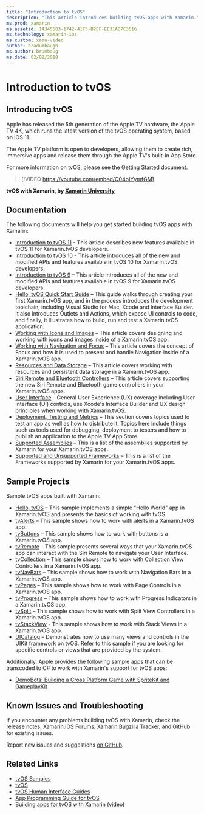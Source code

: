 ```yaml
---
title: "Introduction to tvOS"
description: "This article introduces building tvOS apps with Xamarin."
ms.prod: xamarin
ms.assetid: 14345503-1742-41F5-B2EF-EE31AB7C3516
ms.technology: xamarin-ios
ms.custom: xamu-video
author: bradumbaugh
ms.author: brumbaug
ms.date: 02/02/2018
---
```


# Introduction to tvOS

## Introducing tvOS

Apple has released the 5th generation of the Apple TV hardware, the Apple TV 4K, which runs the latest version of the tvOS operating system, based on iOS 11.

The Apple TV platform is open to developers, allowing them to create rich, immersive apps and release them through the Apple TV's built-in App Store.

For more information on tvOS, please see the [Getting Started](~/ios/tvos/get-started/index.md) document.

> [!VIDEO https://youtube.com/embed/Q04oIYymfGM]

**tvOS with Xamarin, by [Xamarin University](https://university.xamarin.com/)**

## Documentation

The following documents will help you get started building tvOS apps with Xamarin:

- [Introduction to tvOS 11](~/ios/tvos/platform/introduction-to-tvos11.md) - This article describes new features available in tvOS 11 for Xamarin.tvOS developers.
- [Introduction to tvOS 10](~/ios/tvos/platform/introduction-to-tvos10/index.md) - This article introduces all of the new and modified APIs and features available in tvOS 10 for Xamarin.tvOS developers.
- [Introduction to tvOS 9](~/ios/tvos/platform/tvos9.md) – This article introduces all of the new and modified APIs and features available in tvOS 9 for Xamarin.tvOS developers. 
- [Hello, tvOS Quick Start Guide](~/ios/tvos/get-started/hello-tvos.md) – This guide walks through creating your first Xamarin.tvOS app, and in the process introduces the development toolchain, including Visual Studio for Mac, Xcode and Interface Builder. It also introduces Outlets and Actions, which expose UI controls to code, and finally, it illustrates how to build, run and test a Xamarin.tvOS application.
- [Working with Icons and Images](~/ios/tvos/app-fundamentals/icons-images.md) – This article covers designing and working with icons and images inside of a Xamarin.tvOS app.
- [Working with Navigation and Focus](~/ios/tvos/app-fundamentals/navigation-focus.md) – This article covers the concept of Focus and how it is used to present and handle Navigation inside of a Xamarin.tvOS app.
- [Resources and Data Storage](~/ios/tvos/app-fundamentals/resources-data-storage.md) – This article covers working with resources and persistent data storage in a Xamarin.tvOS app.
- [Siri Remote and Bluetooth Controllers](~/ios/tvos/platform/remote-bluetooth.md) – This article covers supporting the new Siri Remote and Bluetooth game controllers in your Xamarin.tvOS apps.
- [User Interface](~/ios/tvos/user-interface/index.md) – General User Experience (UX) coverage including User Interface (UI) controls, use Xcode's Interface Builder and UX design principles when working with Xamarin.tvOS.
- [Deployment, Testing and Metrics](~/ios/tvos/deploy-test/index.md) – This section covers topics used to test an app as well as how to distribute it. Topics here include things such as tools used for debugging, deployment to testers and how to publish an application to the Apple TV App Store.
- [Supported Assemblies](~/ios/tvos/internals/assemblies.md) – This is a list of the assemblies supported by Xamarin for your Xamarin.tvOS apps.
- [Supported and Unsupported Frameworks](~/ios/tvos/internals/frameworks.md) – This is a list of the Frameworks supported by Xamarin for your Xamarin.tvOS apps.

## Sample Projects

Sample tvOS apps built with Xamarin:

- [Hello, tvOS](https://developer.xamarin.com/samples/monotouch/tvos/Hello-tvOS/) – This sample implements a simple "Hello World" app in Xamarin.tvOS and presents the basics of working with tvOS.
- [tvAlerts](https://developer.xamarin.com/samples/monotouch/tvos/tvAlerts/) – This sample shows how to work with alerts in a Xamarin.tvOS app.
- [tvButtons](https://developer.xamarin.com/samples/monotouch/tvos/tvButtons/) – This sample shows how to work with buttons is a Xamarin.tvOS app.
- [tvRemote](https://developer.xamarin.com/samples/monotouch/tvos/tvRemote/) – This sample presents several ways that your Xamarin.tvOS app can interact with the Siri Remote to navigate your User Interface.
- [tvCollection](https://developer.xamarin.com/samples/monotouch/tvos/tvCollection/) – This sample shows how to work with Collection View Controllers in a Xamarin.tvOS app.
- [tvNavBars](https://developer.xamarin.com/samples/monotouch/tvos/tvNavBars/) – This sample shows how to work with Navigation Bars in a Xamarin.tvOS app.
- [tvPages](https://developer.xamarin.com/samples/monotouch/tvos/tvPages/) – This sample shows how to work with Page Controls in a Xamarin.tvOS app.
- [tvProgress](https://developer.xamarin.com/samples/monotouch/tvos/tvProgress/) – This sample shows how to work with Progress Indicators in a Xamarin.tvOS app.
- [tvSplit](https://developer.xamarin.com/samples/monotouch/tvos/tvSplit/) – This sample shows how to work with Split View Controllers in a Xamarin.tvOS app.
- [tvStackView](https://developer.xamarin.com/samples/monotouch/tvos/tvStackView/) - This sample shows how to work with Stack Views in a Xamarin.tvOS app.
- [UICatalog](https://developer.xamarin.com/samples/monotouch/tvos/UICatalog/) – Demonstrates how to use many views and controls in the UIKit framework on tvOS. Refer to this sample if you are looking for specific controls or views that are provided by the system.

Additionally, Apple provides the following sample apps that can be transcoded to C# to work with Xamarin's support for tvOS apps:

- [DemoBots: Building a Cross Platform Game with SpriteKit and GameplayKit](https://developer.apple.com/library/prerelease/tvos/samplecode/DemoBots/)

## Known Issues and Troubleshooting

If you encounter any problems building tvOS with Xamarin, check the [release notes](http://releases.xamarin.com/), [Xamarin.iOS Forums](https://forums.xamarin.com/categories/ios), [Xamarin Bugzilla Tracker](https://bugzilla.xamarin.com/query.cgi?product=iOS), and [GitHub](https://github.com/xamarin/xamarin-macios/issues) for existing issues. 

Report new issues and suggestions [on GitHub](https://github.com/xamarin/xamarin-macios/issues). 


## Related Links

- [tvOS Samples](https://developer.xamarin.com/samples/tvos/all/)
- [tvOS](https://developer.apple.com/tvos/)
- [tvOS Human Interface Guides](https://developer.apple.com/tvos/human-interface-guidelines/)
- [App Programming Guide for tvOS](https://developer.apple.com/library/prerelease/tvos/documentation/General/Conceptual/AppleTV_PG/)
- [Building apps for tvOS with Xamarin (video)](https://university.xamarin.com/lightninglectures/tvos-with-xamarin)
